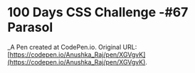 # 100 Days CSS Challenge -#67 Parasol
 _A Pen created at CodePen.io. Original URL: [https://codepen.io/Anushka_Raj/pen/XGVgvK](https://codepen.io/Anushka_Raj/pen/XGVgvK).

 
